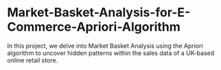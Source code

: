 # Market-Basket-Analysis-for-E-Commerce-Apriori-Algorithm
In this project, we delve into Market Basket Analysis using the Apriori algorithm to uncover hidden patterns within the sales data of a UK-based online retail store.
